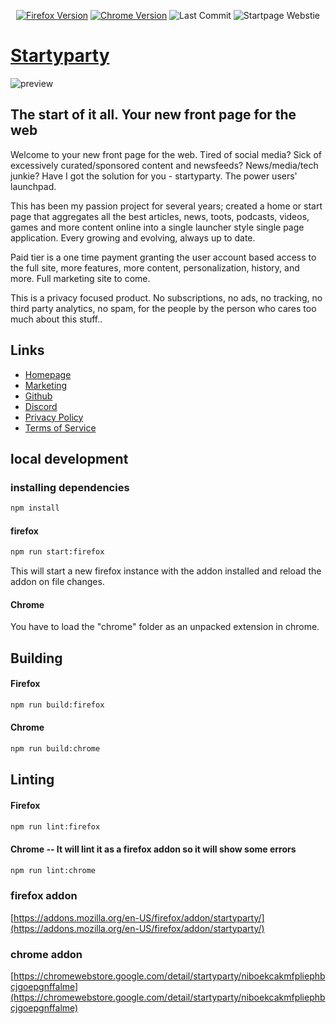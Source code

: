 <div align="center">

[![Firefox Version](https://img.shields.io/badge/dynamic/json?url=https%3A%2F%2Fraw.githubusercontent.com%2Farbitrarily%2Fstartpage-addons%2Fmaster%2Ffirefox%2Fmanifest.json&query=%24.version&logo=firefox&label=Firefox%20Version)](https://addons.mozilla.org/en-US/firefox/addon/startyparty/)
[![Chrome Version](https://img.shields.io/badge/dynamic/json?url=https%3A%2F%2Fraw.githubusercontent.com%2Farbitrarily%2Fstartpage-addons%2Fmaster%2Fchrome%2Fmanifest.json&query=%24.version&logo=googlechrome&label=Chrome%20Version)](https://chromewebstore.google.com/detail/startyparty/niboekcakmfpliephbcjgoepgnffalme)
![Last Commit](https://img.shields.io/github/last-commit/arbitrarily/startpage-addons?display_timestamp=committer)
![Startpage Webstie](https://img.shields.io/website?url=https%3A%2F%2Fstartyparty.dev%2F)
</div>

# [Startyparty](https://startyparty.dev/)

![preview](https://startyparty.nyc3.digitaloceanspaces.com/screenshots/screenshot.png)

## The start of it all. Your new front page for the web

Welcome to your new front page for the web. Tired of social media? Sick of excessively curated/sponsored content and newsfeeds? News/media/tech junkie? Have I got the solution for you - startyparty. The power users' launchpad.

This has been my passion project for several years; created a home or start page that aggregates all the best articles, news, toots, podcasts, videos, games and more content online into a single launcher style single page application. Every growing and evolving, always up to date.

Paid tier is a one time payment granting the user account based access to the full site, more features, more content, personalization, history, and more. Full marketing site to come.

This is a privacy focused product. No subscriptions, no ads, no tracking, no third party analytics, no spam, for the people by the person who cares too much about this stuff..

## Links

- [Homepage](https://startyparty.dev/)
- [Marketing](https://marketing.startyparty.dev/)
- [Github](https://github.com/arbitrarily/startyparty-addons)
- [Discord](https://discord.gg/32HjYnctSg)
- [Privacy Policy](https://startyparty.dev/privacy)
- [Terms of Service](https://startyparty.dev/terms)

## local development

### installing dependencies

```bash
npm install
```

#### firefox

```bash
npm run start:firefox
```

This will start a new firefox instance with the addon installed and reload the addon on file changes.

#### Chrome

You have to load the "chrome" folder as an unpacked extension in chrome.

## Building

#### Firefox

```bash
npm run build:firefox
```

#### Chrome

```bash
npm run build:chrome
```

## Linting

#### Firefox

```bash
npm run lint:firefox
```

#### Chrome -- It will lint it as a firefox addon so it will show some errors

```bash
npm run lint:chrome
```

### firefox addon

[https://addons.mozilla.org/en-US/firefox/addon/startyparty/](https://addons.mozilla.org/en-US/firefox/addon/startyparty/)

### chrome addon

[https://chromewebstore.google.com/detail/startyparty/niboekcakmfpliephbcjgoepgnffalme](https://chromewebstore.google.com/detail/startyparty/niboekcakmfpliephbcjgoepgnffalme)
